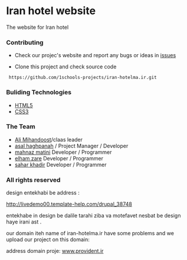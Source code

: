 Iran hotel website
========== 
The website  for Iran hotel  

 
### Contributing

* Check our projec's website and report any bugs or ideas in [issues](https://github.com/1schools-projects/iran-hotelma.ir/issues)

* Clone this project and check source code
```
 https://github.com/1schools-projects/iran-hotelma.ir.git
```
   
### Buliding Technologies
* [HTML5](http://ali.md/wiki/html5)
* [CSS3](http://ali.md/css3ref)

   
### The Team
* [Ali Mihandoost](https://github.com/alimd)/claas  leader
* [asal haghpanah](https://github.com/ahp) / Project Manager / Developer
* [mahnaz matini](https://github.com/mahnaz-m) Developer / Programmer
* [elham zare](https://github.com/elizk) Developer / Programmer
* [sahar khadir](https://github.com/saharkhadir) Developer / Programmer

### All rights reserved ###
design entekhabi be address :

   http://livedemo00.template-help.com/drupal_38748
   
entekhabe in design be dalile tarahi ziba va motefavet nesbat be design haye irani ast .

our domain iteh name of iran-hotelma.ir have some problems and  we upload our project on this domain:
 
address domain proje:
   www.provident.ir



